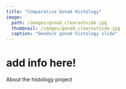 ```yaml
---
title: "Comparative Gonad Histology"
image:
  path: /images/gonad_clearoutside.jpg
  thumbnail: /images/gonad_clearoutside.jpg
  caption: "Geoduck gonad histology slide"
---
```


# add info here!

About the histology project
